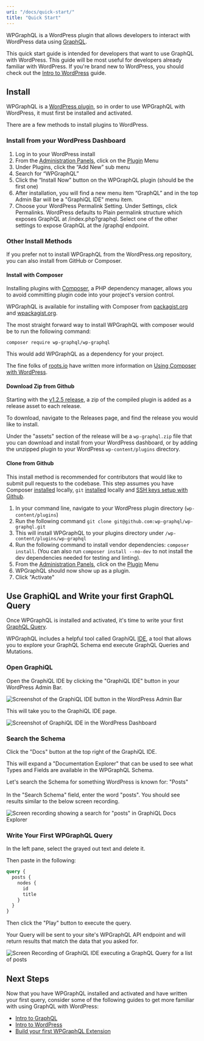 ```yaml
---
uri: "/docs/quick-start/"
title: "Quick Start"
---
```


WPGraphQL is a WordPress plugin that allows developers to interact with WordPress data using [GraphQL](/docs/intro-to-graphql/).

This quick start guide is intended for developers that want to use GraphQL with WordPress. This guide will be most useful for developers already familiar with WordPress. If you're brand new to WordPress, you should check out the [Intro to WordPress](/docs/intro-to-wordpress/) guide.

## Install

WPGraphQL is a [WordPress plugin](https://www.wpbeginner.com/beginners-guide/what-are-wordpress-plugins-how-do-they-work/), so in order to use WPGraphQL with WordPress, it must first be installed and activated.

There are a few methods to install plugins to WordPress.

### Install from your WordPress Dashboard

1. Log in to your WordPress install
1. From the [Administration Panels](http://codex.wordpress.org/Administration_Panels), click on the [Plugin](http://codex.wordpress.org/Administration_Panels#Plugins) Menu
1. Under Plugins, click the “Add New” sub menu
1. Search for “WPGraphQL”
1. Click the “Install Now” button on the WPGraphQL plugin (should be the first one)
1. After installation, you will find a new menu item “GraphQL” and in the top Admin Bar will be a "GraphiQL IDE" menu item.
1. Choose your WordPress Permalink Setting. Under Settings, click Permalinks. WordPress defaults to Plain permalink structure which exposes GraphQL at /index.php?graphql. Select one of the other settings to expose GraphQL at the /graphql endpoint.

### Other Install Methods

If you prefer not to install WPGraphQL from the WordPress.org repository, you can also install from GitHub or Composer.

#### Install with Composer

Installing plugins with [Composer](https://getcomposer.org/), a PHP dependency manager, allows you to avoid committing plugin code into your project's version control.

WPGraphQL is available for installing with Composer from [packagist.org](https://packagist.org/packages/wp-graphql/wp-graphql) and [wpackagist.org](https://wpackagist.org/search?q=wp-graphql&amp;type=any&amp;search=).

The most straight forward way to install WPGraphQL with composer would be to run the following command:

```shell
composer require wp-graphql/wp-graphql
```

This would add WPGraphQL as a dependency for your project.

The fine folks of [roots.io](https://roots.io/) have written more information on [Using Composer with WordPress](https://roots.io/using-composer-with-wordpress/).

#### Download Zip from Github

Starting with the [v1.2.5 release](https://github.com/wp-graphql/wp-graphql/releases/tag/v1.2.5), a zip of the compiled plugin is added as a release asset to each release.

To download, navigate to the Releases page, and find the release you would like to install.

Under the "assets" section of the release will be a `wp-graphql.zip` file that you can download and install from your WordPress dashboard, or by adding the unzipped plugin to your WordPress `wp-content/plugins` directory.

#### Clone from Github

This install method is recommended for contributors that would like to submit pull requests to the codebase. This step assumes you have Composer [installed](https://getcomposer.org/doc/00-intro.md) locally, `git` [installed](https://git-scm.com/book/en/v2/Getting-Started-Installing-Git) locally and [SSH keys setup with Github](https://docs.github.com/en/github/authenticating-to-github/generating-a-new-ssh-key-and-adding-it-to-the-ssh-agent).

1. In your command line, navigate to your WordPress plugin directory (`wp-content/plugins`)
1. Run the following command `git clone git@github.com:wp-graphql/wp-graphql.git`
1. This will install WPGraphQL to your plugins directory under `/wp-content/plugins/wp-graphql`
1. Run the following command to install vendor dependencies: `composer install`. (You can also run `composer install --no-dev` to not install the dev dependencies needed for testing and linting).
1. From the [Administration Panels](http://codex.wordpress.org/Administration_Panels), click on the [Plugin](http://codex.wordpress.org/Administration_Panels#Plugins) Menu
1. WPGraphQL should now show up as a plugin. 
1. Click "Activate"

## Use GraphiQL and Write your first GraphQL Query

Once WPGraphQL is installed and activated, it's time to write your first [GraphQL Query](/docs/intro-to-graphql/).

WPGraphQL includes a helpful tool called Graph*i*QL [IDE](https://www.redhat.com/en/topics/middleware/what-is-ide#:~:text=An%20integrated%20development%20environment%20%28IDE,graphical%20user%20interface%20%28GUI%29.), a tool that allows you to explore your GraphQL Schema end execute GraphQL Queries and Mutations.

### Open GraphiQL

Open the Graph*i*QL IDE by clicking the "GraphiQL IDE" button in your WordPress Admin Bar.

![Screenshot of the GraphiQL IDE button in the WordPress Admin Bar](./quick-graphiql-ide.png)

This will take you to the GraphiQL IDE page.

![Screenshot of GraphiQL IDE in the WordPress Dashboard](./quick-graphiql-ide-wordpress.png)

### Search the Schema

Click the "Docs" button at the top right of the Graph*i*QL IDE.

This will expand a "Documentation Explorer" that can be used to see what Types and Fields are available in the WPGraphQL Schema.

Let's search the Schema for something WordPress is known for: "Posts"<br><br>In the "Search Schema" field, enter the word "posts". You should see results similar to the below screen recording.

![Screen recording showing a search for "posts" in GraphiQL Docs Explorer](./quick-graphiql-search-posts.gif)

### Write Your First WPGraphQL Query

In the left pane, select the grayed out text and delete it.

Then paste in the following:

```graphql
query {
  posts {
    nodes {
      id
      title
    }
  }
}
```

Then click the "Play" button to execute the query.

Your Query will be sent to your site's WPGraphQL API endpoint and will return results that match the data that you asked for.

![Screen Recording of GraphiQL IDE executing a GraphQL Query for a list of posts](./quick-wp-graphql-first-query.gif)

## Next Steps

Now that you have WPGraphQL installed and activated and have written your first query, consider some of the following guides to get more familiar with using GraphQL with WordPress:

- [Intro to GraphQL](/docs/intro-to-graphql/)
- [Intro to WordPress](/docs/intro-to-wordpress/)
- [Build your first WPGraphQL Extension](http://build)
